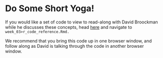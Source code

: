 # Do Some Short Yoga!

If you would like a set of code to view to read-along with David Broockman while he discusses these concepts, head  [here](http://datahub.berkeley.edu/hub/user-redirect/git-pull?repo=https://github.com/UCB-MIDS/w241&branch=master&urlpath=rstudio) and navigate to `week_03>r_code_reference.Rmd.`

We recommend that you bring this code up in one browser window, and follow along as David is talking through the code in another browser window. 

